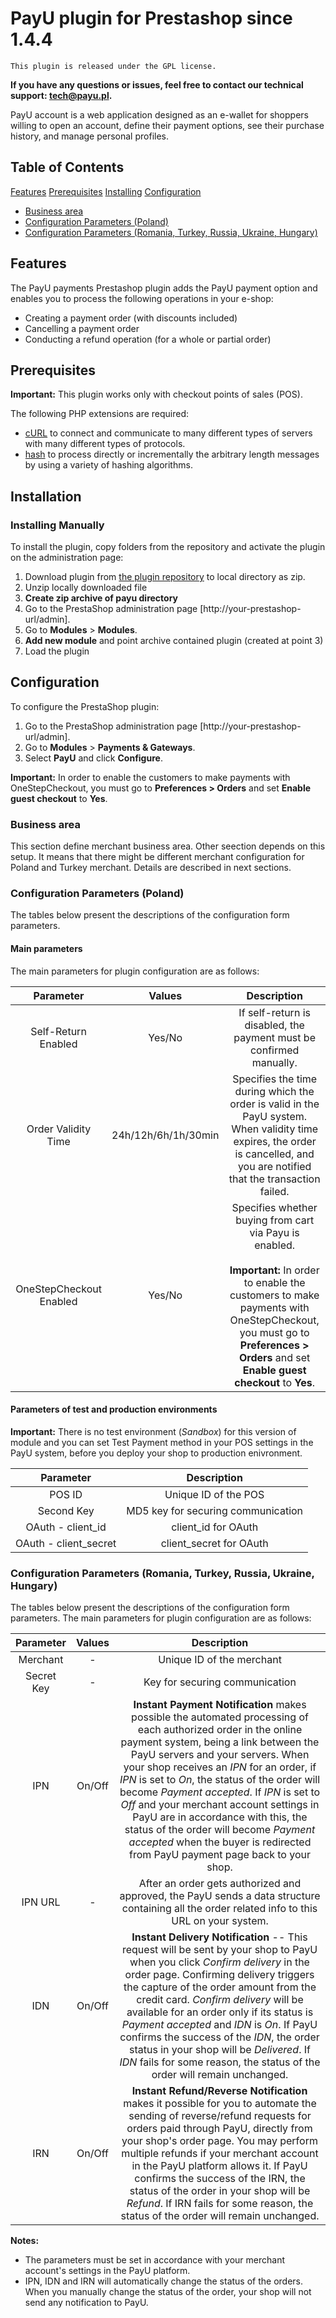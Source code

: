 # PayU plugin for Prestashop since 1.4.4
``This plugin is released under the GPL license.``

**If you have any questions or issues, feel free to contact our technical support: tech@payu.pl.**

PayU account is a web application designed as an e-wallet for shoppers willing to open an account, 
define their payment options, see their purchase history, and manage personal profiles.

## Table of Contents

<!--topic urls:-->

[3]: #configuration
[3.1]: #business-area
[3.2]: #configuration-parameters-poland
[3.3]: #configuration-parameters-romania-turkey-russia-ukraine-hungary
[3.4]: #settings-of-external-resources

[Features](#features)
[Prerequisites](#prerequisites) 
[Installing](#installing-manually)
[Configuration](#configuration)
* [Business area](#business-area)
* [Configuration Parameters (Poland)](#configuration-parameters-poland)
* [Configuration Parameters (Romania, Turkey, Russia, Ukraine, Hungary)](#configuration-parameters-romania-turkey-russia-ukraine-hungary)

## Features
The PayU payments Prestashop plugin adds the PayU payment option and enables you to process the following operations in your e-shop:

* Creating a payment order (with discounts included)
* Cancelling a payment order
* Conducting a refund operation (for a whole or partial order)


## Prerequisites

**Important:** This plugin works only with checkout points of sales (POS).

The following PHP extensions are required:

* [cURL][ext2] to connect and communicate to many different types of servers with many different types of protocols.
* [hash][ext3] to process directly or incrementally the arbitrary length messages by using a variety of hashing algorithms.

## Installation

### Installing Manually

To install the plugin, copy folders from the repository and activate the plugin on the administration page:

1. Download plugin from [the plugin repository](https://github.com/PayU/plugin_prestashop) to local directory as zip.
2. Unzip locally downloaded file
3. **Create zip archive of payu directory**
4. Go to the PrestaShop administration page [http://your-prestashop-url/admin].
5. Go to **Modules** > **Modules**.
6. **Add new module** and point archive contained plugin (created at point 3)
7. Load the plugin


## Configuration

To configure the PrestaShop plugin:

1. Go to the PrestaShop administration page [http://your-prestashop-url/admin].
2. Go to **Modules** > **Payments & Gateways**.
3. Select **PayU** and click **Configure**.

**Important:** In order to enable the customers to make payments with OneStepCheckout, you must go to **Preferences > Orders** and set **Enable guest checkout** to **Yes**.

### Business area

This section define merchant business area. Other seection depends on this setup. It means that there might be different merchant configuration for Poland and Turkey merchant. 
Details are described in next sections.


### Configuration Parameters (Poland)

The tables below present the descriptions of the configuration form parameters.

#### Main parameters

The main parameters for plugin configuration are as follows:

| Parameter | Values | Description | 
|:---------:|:------:|:-----------:|
|Self-Return Enabled|Yes/No|If self-return is disabled, the payment must be confirmed manually.|
|Order Validity Time|24h/12h/6h/1h/30min|Specifies the time during which the order is valid in the PayU system. When validity time expires, the order is cancelled, and you are notified that the transaction failed.|
|OneStepCheckout Enabled|Yes/No|Specifies whether buying from cart via Payu is enabled. <br><br> **Important:** In order to enable the customers to make payments with OneStepCheckout, you must go to **Preferences > Orders** and set **Enable guest checkout** to **Yes**.|

#### Parameters of test and production environments

**Important:** There is no test environment (*Sandbox*) for this version of module and you can set Test Payment method in your POS settings in the PayU system, before you deploy your shop to production enivronment.

| Parameter | Description | 
|:---------:|:-----------:|
|POS ID|Unique ID of the POS|
|Second Key|MD5 key for securing communication|
|OAuth - client_id|client_id for OAuth|
|OAuth - client_secret|client_secret for OAuth|

### Configuration Parameters (Romania, Turkey, Russia, Ukraine, Hungary)

The tables below present the descriptions of the configuration form parameters. The main parameters for plugin configuration are as follows:

| Parameter | Values | Description | 
|:---------:|:------:|:-----------:|
|Merchant|-|Unique ID of the merchant|
|Secret Key|-|Key for securing communication|
|IPN|On/Off|**Instant Payment Notification** makes possible the automated processing of each authorized order in the online payment system, being a link between the PayU servers and your servers. When your shop receives an _IPN_ for an order, if _IPN_ is set to _On_, the status of the order will become _Payment accepted_. If _IPN_ is set to _Off_ and your merchant account settings in PayU are in accordance with this, the status of the order will become _Payment accepted_ when the buyer is redirected from PayU payment page back to your shop.|
|IPN URL|-|After an order gets authorized and approved, the PayU sends a data structure containing all the order related info to this URL on your system.|
|IDN|On/Off|**Instant Delivery Notification** -- This request will be sent by your shop to PayU when you click _Confirm delivery_ in the order page. Confirming delivery triggers the capture of the order amount from the credit card. _Confirm delivery_ will be available for an order only if its status is _Payment accepted_ and _IDN_ is _On_. If PayU confirms the success of the _IDN_, the order status in your shop will be _Delivered_. If _IDN_ fails for some reason, the status of the order will remain unchanged.|
|IRN|On/Off|**Instant Refund/Reverse Notification** makes it possible for you to automate the sending of reverse/refund requests for orders paid through PayU, directly from your shop's order page. You may perform multiple refunds if your merchant account in the PayU platform allows it. If PayU confirms the success of the IRN, the status of the order in your shop will be _Refund_. If IRN fails for some reason, the status of the order will remain unchanged.|

**Notes:**

- The parameters must be set in accordance with your merchant account's settings in the PayU platform.
- IPN, IDN and IRN will automatically change the status of the orders. When you manually change the status of the order, your shop will not send any notification to PayU.

<!--LINKS-->

<!--external links:-->

[ext1]: https://github.com/PayU/plugin_prestashop_144/tree/refactoring
[ext2]: http://php.net/manual/en/book.curl.php
[ext3]: http://php.net/manual/en/book.hash.php

<!--images:-->
